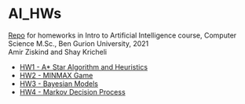 # AI_HWs

[Repo](https://github.com/krichelj/AI_HWs) for homeworks in Intro to Artificial Intelligence course, Computer Science M.Sc., Ben Gurion University, 2021\
Amir Ziskind and Shay Kricheli

  * [HW1 - A* Star Algorithm and Heuristics](https://github.com/krichelj/AI_HWs/tree/master/HW_1)
  * [HW2 - MINMAX Game](https://github.com/krichelj/AI_HWs/tree/master/HW_2)
  * [HW3 - Bayesian Models](https://github.com/krichelj/AI_HWs/tree/master/HW_3)
  * [HW4 - Markov Decision Process](https://github.com/krichelj/AI_HWs/tree/master/HW_4)